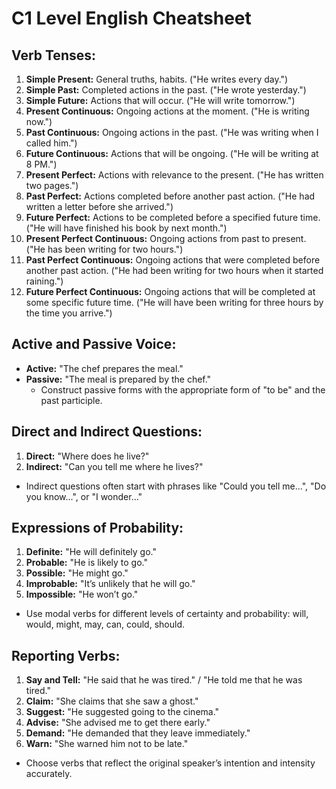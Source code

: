 # C1 Level English Cheatsheet

## Verb Tenses:
1. **Simple Present:** General truths, habits. ("He writes every day.")
2. **Simple Past:** Completed actions in the past. ("He wrote yesterday.")
3. **Simple Future:** Actions that will occur. ("He will write tomorrow.")
4. **Present Continuous:** Ongoing actions at the moment. ("He is writing now.")
5. **Past Continuous:** Ongoing actions in the past. ("He was writing when I called him.")
6. **Future Continuous:** Actions that will be ongoing. ("He will be writing at 8 PM.")
7. **Present Perfect:** Actions with relevance to the present. ("He has written two pages.")
8. **Past Perfect:** Actions completed before another past action. ("He had written a letter before she arrived.")
9. **Future Perfect:** Actions to be completed before a specified future time. ("He will have finished his book by next month.")
10. **Present Perfect Continuous:** Ongoing actions from past to present. ("He has been writing for two hours.")
11. **Past Perfect Continuous:** Ongoing actions that were completed before another past action. ("He had been writing for two hours when it started raining.")
12. **Future Perfect Continuous:** Ongoing actions that will be completed at some specific future time. ("He will have been writing for three hours by the time you arrive.")

## Active and Passive Voice:
- **Active:** "The chef prepares the meal."
- **Passive:** "The meal is prepared by the chef."
  - Construct passive forms with the appropriate form of "to be" and the past participle.

## Direct and Indirect Questions:
1. **Direct:** "Where does he live?"
2. **Indirect:** "Can you tell me where he lives?"
  - Indirect questions often start with phrases like "Could you tell me...", "Do you know...", or "I wonder..."

## Expressions of Probability:
1. **Definite:** "He will definitely go."
2. **Probable:** "He is likely to go."
3. **Possible:** "He might go."
4. **Improbable:** "It’s unlikely that he will go."
5. **Impossible:** "He won’t go."
  - Use modal verbs for different levels of certainty and probability: will, would, might, may, can, could, should.

## Reporting Verbs:
1. **Say and Tell:** "He said that he was tired." / "He told me that he was tired."
2. **Claim:** "She claims that she saw a ghost."
3. **Suggest:** "He suggested going to the cinema."
4. **Advise:** "She advised me to get there early."
5. **Demand:** "He demanded that they leave immediately."
6. **Warn:** "She warned him not to be late."
  - Choose verbs that reflect the original speaker’s intention and intensity accurately.
